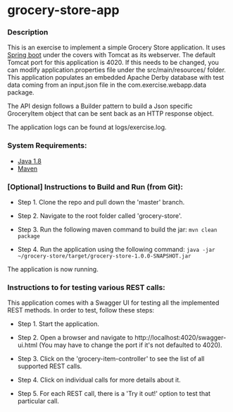 # grocery-store-app

### Description
This is an exercise to implement a simple Grocery Store application. It uses [Spring boot](https://projects.spring.io/spring-boot/) under the covers with Tomcat as its webserver. The default Tomcat port for this application is 4020. If this needs to be changed, you can modify application.properties file under the src/main/resources/ folder. This application populates an embedded Apache Derby database with test data coming from an input.json file in the com.exercise.webapp.data package.

The API design follows a Builder pattern to build a Json specific GroceryItem object that can be sent back as an HTTP response object.

The application logs can be found at logs/exercise.log.

### System Requirements:
 * [Java 1.8](http://www.oracle.com/technetwork/java/javase/downloads/jdk8-downloads-2133151.html)
 * [Maven](https://maven.apache.org/download.cgi#)


### [Optional] Instructions to Build and Run (from Git):
* Step 1. Clone the repo and pull down the 'master' branch.

* Step 2. Navigate to the root folder called 'grocery-store'.

* Step 3. Run the following maven command to build the jar:
 `mvn clean package`

* Step 4. Run the application using the following command:
 `java -jar ~/grocery-store/target/grocery-store-1.0.0-SNAPSHOT.jar`

The application is now running.

### Instructions to for testing various REST calls:

This application comes with a Swagger UI for testing all the implemented REST methods. In order to test, follow these steps:

* Step 1. Start the application.

* Step 2. Open a browser and navigate to http://localhost:4020/swagger-ui.html (You may have to change the port if it's not defaulted to 4020).

* Step 3. Click on the 'grocery-item-controller' to see the list of all supported REST calls.

* Step 4. Click on individual calls for more details about it.

* Step 5. For each REST call, there is a 'Try it out!' option to test that particular call.

